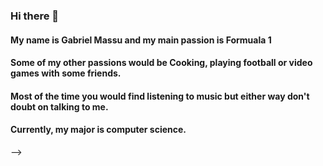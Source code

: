 ### Hi there 👋

#### My name is Gabriel Massu and my main passion is Formuala 1
#### Some of my other passions would be Cooking, playing football or video games with some friends.
#### Most of the time you would find listening to music but either way don't doubt on talking to me.
#### Currently, my major is computer science.
-->
